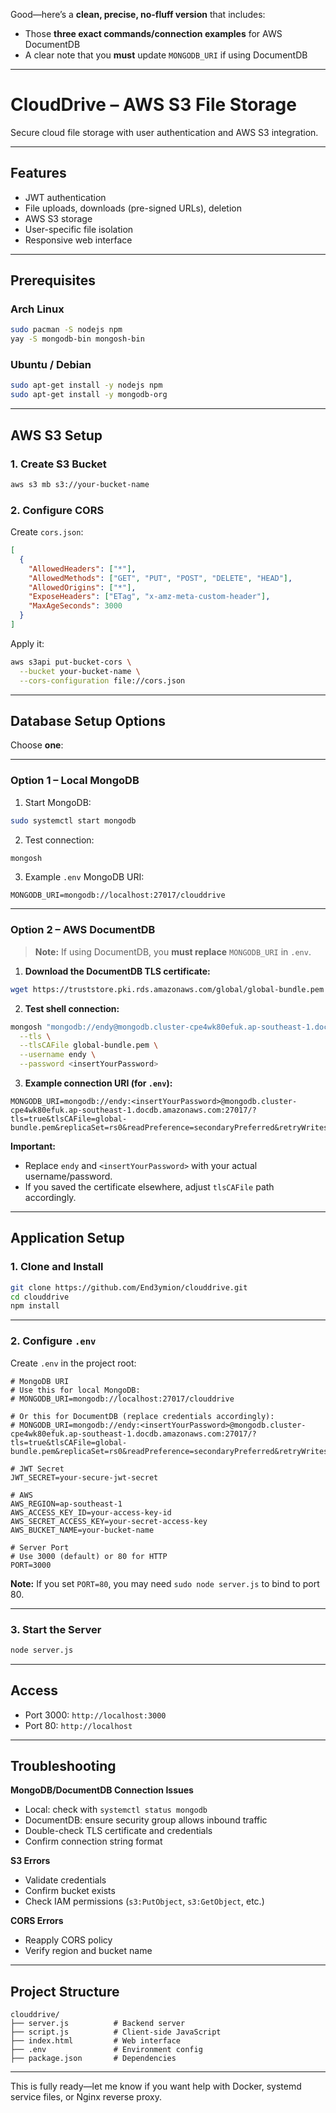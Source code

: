 Good—here’s a **clean, precise, no-fluff version** that includes:

* Those **three exact commands/connection examples** for AWS DocumentDB
* A clear note that you **must** update `MONGODB_URI` if using DocumentDB

---

# CloudDrive – AWS S3 File Storage

Secure cloud file storage with user authentication and AWS S3 integration.

---

## Features

* JWT authentication
* File uploads, downloads (pre-signed URLs), deletion
* AWS S3 storage
* User-specific file isolation
* Responsive web interface

---

## Prerequisites

### Arch Linux

```bash
sudo pacman -S nodejs npm
yay -S mongodb-bin mongosh-bin
```

### Ubuntu / Debian

```bash
sudo apt-get install -y nodejs npm
sudo apt-get install -y mongodb-org
```

---

## AWS S3 Setup

### 1. Create S3 Bucket

```bash
aws s3 mb s3://your-bucket-name
```

### 2. Configure CORS

Create `cors.json`:

```json
[
  {
    "AllowedHeaders": ["*"],
    "AllowedMethods": ["GET", "PUT", "POST", "DELETE", "HEAD"],
    "AllowedOrigins": ["*"],
    "ExposeHeaders": ["ETag", "x-amz-meta-custom-header"],
    "MaxAgeSeconds": 3000
  }
]
```

Apply it:

```bash
aws s3api put-bucket-cors \
  --bucket your-bucket-name \
  --cors-configuration file://cors.json
```

---

## Database Setup Options

Choose **one**:

---

### Option 1 – Local MongoDB

1. Start MongoDB:

```bash
sudo systemctl start mongodb
```

2. Test connection:

```bash
mongosh
```

3. Example `.env` MongoDB URI:

```
MONGODB_URI=mongodb://localhost:27017/clouddrive
```

---

### Option 2 – AWS DocumentDB

> **Note:** If using DocumentDB, you **must replace** `MONGODB_URI` in `.env`.

1. **Download the DocumentDB TLS certificate:**

```bash
wget https://truststore.pki.rds.amazonaws.com/global/global-bundle.pem
```

2. **Test shell connection:**

```bash
mongosh "mongodb://endy@mongodb.cluster-cpe4wk80efuk.ap-southeast-1.docdb.amazonaws.com:27017/?tls=true&retryWrites=false" \
  --tls \
  --tlsCAFile global-bundle.pem \
  --username endy \
  --password <insertYourPassword>
```

3. **Example connection URI (for `.env`):**

```
MONGODB_URI=mongodb://endy:<insertYourPassword>@mongodb.cluster-cpe4wk80efuk.ap-southeast-1.docdb.amazonaws.com:27017/?tls=true&tlsCAFile=global-bundle.pem&replicaSet=rs0&readPreference=secondaryPreferred&retryWrites=false
```

**Important:**

* Replace `endy` and `<insertYourPassword>` with your actual username/password.
* If you saved the certificate elsewhere, adjust `tlsCAFile` path accordingly.

---

## Application Setup

### 1. Clone and Install

```bash
git clone https://github.com/End3ymion/clouddrive.git
cd clouddrive
npm install
```

---

### 2. Configure `.env`

Create `.env` in the project root:

```env
# MongoDB URI
# Use this for local MongoDB:
# MONGODB_URI=mongodb://localhost:27017/clouddrive

# Or this for DocumentDB (replace credentials accordingly):
# MONGODB_URI=mongodb://endy:<insertYourPassword>@mongodb.cluster-cpe4wk80efuk.ap-southeast-1.docdb.amazonaws.com:27017/?tls=true&tlsCAFile=global-bundle.pem&replicaSet=rs0&readPreference=secondaryPreferred&retryWrites=false

# JWT Secret
JWT_SECRET=your-secure-jwt-secret

# AWS
AWS_REGION=ap-southeast-1
AWS_ACCESS_KEY_ID=your-access-key-id
AWS_SECRET_ACCESS_KEY=your-secret-access-key
AWS_BUCKET_NAME=your-bucket-name

# Server Port
# Use 3000 (default) or 80 for HTTP
PORT=3000
```

**Note:**
If you set `PORT=80`, you may need `sudo node server.js` to bind to port 80.

---

### 3. Start the Server

```bash
node server.js
```

---

## Access

* Port 3000: `http://localhost:3000`
* Port 80: `http://localhost`

---

## Troubleshooting

**MongoDB/DocumentDB Connection Issues**

* Local: check with `systemctl status mongodb`
* DocumentDB: ensure security group allows inbound traffic
* Double-check TLS certificate and credentials
* Confirm connection string format

**S3 Errors**

* Validate credentials
* Confirm bucket exists
* Check IAM permissions (`s3:PutObject`, `s3:GetObject`, etc.)

**CORS Errors**

* Reapply CORS policy
* Verify region and bucket name

---

## Project Structure

```
clouddrive/
├── server.js          # Backend server
├── script.js          # Client-side JavaScript
├── index.html         # Web interface
├── .env               # Environment config
├── package.json       # Dependencies
```

---

This is fully ready—let me know if you want help with Docker, systemd service files, or Nginx reverse proxy.

